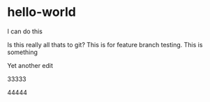 # hello-world

I can do this

Is this really all thats to git? This is for feature branch testing.
This is something

Yet another edit


33333

44444
